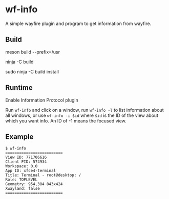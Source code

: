 # wf-info
A simple wayfire plugin and program to get information from wayfire.

## Build

meson build --prefix=/usr

ninja -C build

sudo ninja -C build install

## Runtime

Enable Information Protocol plugin

Run `wf-info` and click on a window, run `wf-info -l` to list information about all windows, or use `wf-info -i $id` where `$id` is the ID of the view about which you want info. An ID of -1 means the focused view.

## Example

```
$ wf-info
=========================
View ID: 771706616
Client PID: 574934
Workspace: 0,0
App ID: xfce4-terminal
Title: Terminal - root@desktop: /
Role: TOPLEVEL
Geometry: 954,384 843x424
Xwayland: false
=========================
```